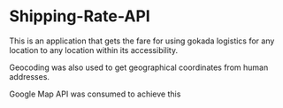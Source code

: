 # Shipping-Rate-API

This is an application that gets the fare for using gokada logistics for any location to any location within its accessibility.

Geocoding was also used to get geographical coordinates from human addresses.

Google Map API was consumed to achieve this